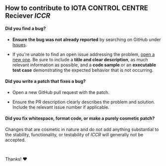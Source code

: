 ## How to contribute to IOTA CONTROL CENTRE Reciever *ICCR*

#### **Did you find a bug?**

* **Ensure the bug was not already reported** by searching on GitHub under [Issues](https://github.com/bahamapascal/ICCR/issues).

* If you're unable to find an open issue addressing the problem, [open a new one](https://github.com/bahamapascal/ICCR/issues/new). Be sure to include a **title and clear description**, as much relevant information as possible, and a **code sample** or an **executable test case** demonstrating the expected behavior that is not occurring.

#### **Did you write a patch that fixes a bug?**

* Open a new GitHub pull request with the patch.

* Ensure the PR description clearly describes the problem and solution. Include the relevant issue number if applicable.

#### **Did you fix whitespace, format code, or make a purely cosmetic patch?**

Changes that are cosmetic in nature and do not add anything substantial to the stability, functionality, or testability of *ICCR* will generally not be accepted.

</br>


Thanks! :heart:
